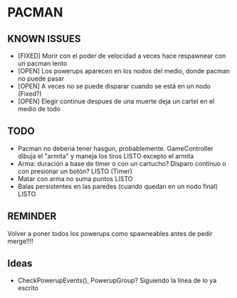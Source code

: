 # PACMAN

## KNOWN ISSUES

+ [FIXED] Morir con el poder de velocidad a veces hace respawnear con un pacman lento
+ [OPEN] Los powerups aparecen en los nodos del medio, donde pacman no puede pasar
+ [OPEN] A veces no se puede disparar cuando se está en un nodo (Fixed?)
+ [OPEN] Elegir continue despues de una muerte deja un cartel en el medio de todo

## TODO

+ Pacman no deberia tener hasgun, probablemente. GameController dibuja el "armita" y maneja los tiros LISTO excepto el armita
+ Arma: duración a base de timer o con un cartucho? Disparo continuo o con presionar un botón? LISTO (Timer)
+ Matar con arma no suma puntos LISTO
+ Balas persistentes en las paredes (cuando quedan en un nodo final) LISTO

## REMINDER

Volver a poner todos los powerups como spawneables antes de pedir merge!!!!

## Ideas

+ CheckPowerupEvents(), PowerupGroup? Siguiendo la línea de lo ya escrito

